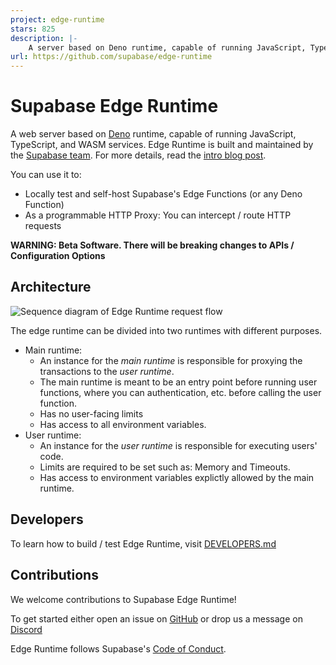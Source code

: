 ```yaml
---
project: edge-runtime
stars: 825
description: |-
    A server based on Deno runtime, capable of running JavaScript, TypeScript, and WASM services.
url: https://github.com/supabase/edge-runtime
---
```


# Supabase Edge Runtime

A web server based on [Deno](https://deno.land) runtime, capable of running
JavaScript, TypeScript, and WASM services. Edge Runtime is built and maintained
by the [Supabase team](https://supabase.io). For more details, read the
[intro blog post](https://supabase.com/blog/edge-runtime-self-hosted-deno-functions).

You can use it to:

- Locally test and self-host Supabase's Edge Functions (or any Deno Function)
- As a programmable HTTP Proxy: You can intercept / route HTTP requests

**WARNING: Beta Software. There will be breaking changes to APIs / Configuration
Options**

## Architecture

![Sequence diagram of Edge Runtime request flow](assets/edge-runtime-diagram.svg?raw=true)

The edge runtime can be divided into two runtimes with different purposes.

- Main runtime:
  - An instance for the _main runtime_ is responsible for proxying the
    transactions to the _user runtime_.
  - The main runtime is meant to be an entry point before running user
    functions, where you can authentication, etc. before calling the user
    function.
  - Has no user-facing limits
  - Has access to all environment variables.
- User runtime:
  - An instance for the _user runtime_ is responsible for executing users' code.
  - Limits are required to be set such as: Memory and Timeouts.
  - Has access to environment variables explictly allowed by the main runtime.

## Developers

To learn how to build / test Edge Runtime, visit [DEVELOPERS.md](DEVELOPERS.md)

## Contributions

We welcome contributions to Supabase Edge Runtime!

To get started either open an issue on
[GitHub](https://github.com/supabase/edge-runtime/issues) or drop us a message
on [Discord](https://discord.com/invite/R7bSpeBSJE)

Edge Runtime follows Supabase's
[Code of Conduct](https://github.com/supabase/.github/blob/main/CODE_OF_CONDUCT.md).

